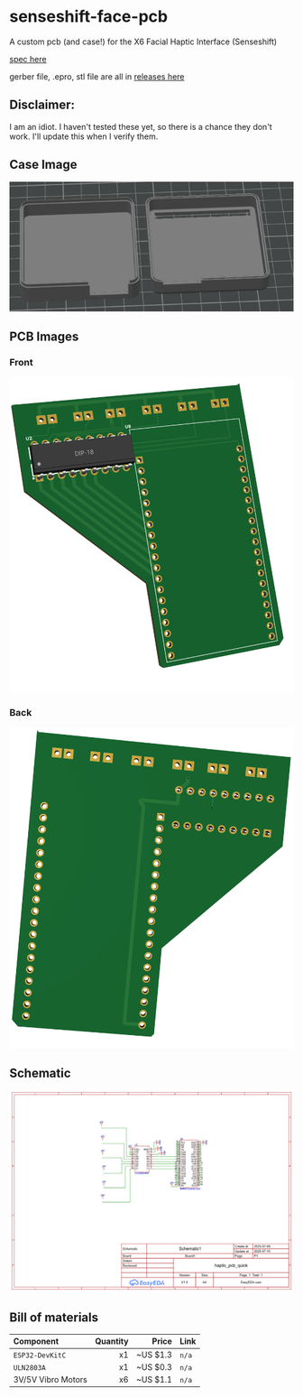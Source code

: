 # senseshift-face-pcb
A custom pcb (and case!) for the X6 Facial Haptic Interface (Senseshift)

[spec here](https://github.com/senseshift/senseshift-hardware/tree/main/Devices/Face%20Interface/ESP32%20+%20Integrated%20PWM)

gerber file, .epro, stl file are all in [releases here](https://github.com/Cattn/senseshift-face-pcb/releases/latest)

## Disclaimer:

I am an idiot. I haven't tested these yet, so there is a chance they don't work. I'll update this when I verify them.

## Case Image

<img src="https://raw.githubusercontent.com/Cattn/senseshift-face-pcb/refs/heads/main/images/case_photo.png">

## PCB Images
### Front
<img src="https://raw.githubusercontent.com/Cattn/senseshift-face-pcb/refs/heads/main/images/pcb-front.png">

### Back
<img src="https://raw.githubusercontent.com/Cattn/senseshift-face-pcb/refs/heads/main/images/pcb-back.png">

## Schematic
<img src="https://raw.githubusercontent.com/Cattn/senseshift-face-pcb/refs/heads/main/images/schematic.png">

## Bill of materials

| Component                                      | Quantity |    Price | Link  |
| :--------------------------------------------- | -------: | -------: | :---- |
| `ESP32-DevKitC`                                |       x1 | ~US $1.3 | `n/a` |
| `ULN2803A`                                     |       x1 | ~US $0.3 | `n/a` |
| 3V/5V Vibro Motors                             |       x6 | ~US $1.1 | `n/a` |
